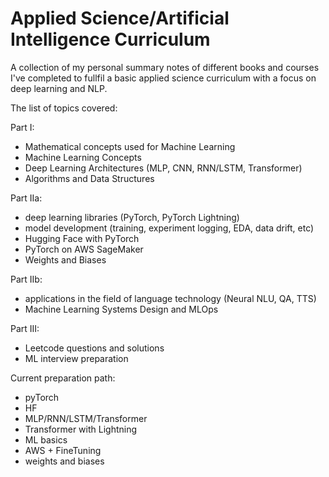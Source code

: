 # Applied Science/Artificial Intelligence Curriculum
A collection of my personal summary notes of different books and courses I've completed to fullfil a basic applied science curriculum with a focus on deep learning and NLP.

The list of topics covered:

Part I:
- Mathematical concepts used for Machine Learning 
- Machine Learning Concepts
- Deep Learning Architectures (MLP, CNN, RNN/LSTM, Transformer)
- Algorithms and Data Structures

Part IIa:
- deep learning libraries (PyTorch, PyTorch Lightning) 
- model development (training, experiment logging, EDA, data drift, etc)
- Hugging Face with PyTorch
- PyTorch on AWS SageMaker
- Weights and Biases

Part IIb:
- applications in the field of language technology (Neural NLU, QA, TTS)
- Machine Learning Systems Design and MLOps

Part III:
- Leetcode questions and solutions
- ML interview preparation

Current preparation path:
- pyTorch
- HF
- MLP/RNN/LSTM/Transformer
- Transformer with Lightning
- ML basics
- AWS + FineTuning
- weights and biases
